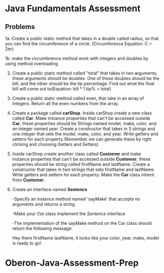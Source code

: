 # Java Fundamentals Assessment

## Problems

1a. Create a public static method that takes in a double called radius, so that you can find the circumference of a circle.
   (Circumference Equation: C = 2πr)
   
1b. make the circumference method work with integers and doubles by using method overloading

2. Create a public static method called "total" that takes in two arguments, these arguments should be doubles. 
   One of these doubles should be the bill, and the other should be the tip percentage. Find out what the final bill will come out to(Equation: bill * 1.tip% = total)

3. Create a public static method called even, that take in an array of Integers. Return all the even numbers from the array.

4. Create a package called **carShop**. Inside carShop create a new class called **Car**. Make instance properties that can't be accessed outside **Car**,
   these properties should be Strings named model, make, color, and an integer named year. Create a constructor that takes in 3 strings and one integer
   that sets the model, make, color, and year. Write getters and setters for each property.(Remember we can generate these by right clicking and choosing Getters and Setters)
   
5. Inside carShop create another class called **Customer** and make instance properties that can't be accessed outside **Customer**,
   these properties should be string called firstName and lastName. Create a constructor that takes in two strings that sets 
   firstName and lastName. Write getters and setters for each property. Make the **Car** class inherit from **Customer**.
   
6. Create an interface named **Sentence**

    -Specify an instance method named 'sayMake' that accepts no arguments and returns a string

    -Make your *Car* class implement the *Sentence* interface

    -The implementation of the sayMake method on the Car class should return the following message: 
      
      Hey there firstName lastName, it looks like your color, year, make, model is ready to go!

    
# Oberon-Java-Assessment-Prep
